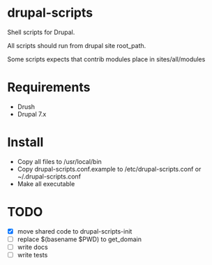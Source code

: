 # drupal-scripts

Shell scripts for Drupal.

All scripts should run from drupal site root_path.

Some scripts expects that contrib modules place in sites/all/modules

# Requirements
- Drush
- Drupal 7.x

# Install
- Copy all files to /usr/local/bin
- Copy drupal-scripts.conf.example to /etc/drupal-scripts.conf or ~/.drupal-scripts.conf
- Make all executable

# TODO
- [x] move shared code to drupal-scripts-init
- [ ] replace $(basename $PWD) to get_domain
- [ ] write docs
- [ ] write tests
